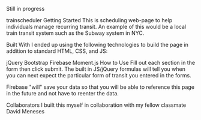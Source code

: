 Still in progress


trainscheduler
Getting Started
This is scheduling web-page to help individuals manage recurring transit. An example of this would be a local train transit system such as the Subway system in NYC.

Built With
I ended up using the following technologies to build the page in addition to standard HTML, CSS, and JS:

jQuery
Bootstrap
Firebase
Moment.js
How to Use
Fill out each section in the form then click submit. The built in JS/jQuery formulas will tell you when you can next expect the particular form of transit you entered in the forms.

Firebase "will" save your data so that you will be able to reference this page in the future and not have to reenter the data.

Collaborators
I built this myself in collaboration with my fellow classmate David Meneses
